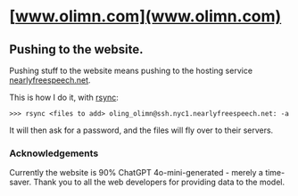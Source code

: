 # [www.olimn.com](www.olimn.com)

## Pushing to the website.
Pushing stuff to the website means pushing to the hosting service [nearlyfreespeech.net](https://www.nearlyfreespeech.net/).

This is how I do it, with [rsync](https://linux.die.net/man/1/rsync):
```
>>> rsync <files to add> oling_olimn@ssh.nyc1.nearlyfreespeech.net: -a
```

It will then ask for a password, and the files will fly over to their servers.

### Acknowledgements
Currently the website is 90% ChatGPT 4o-mini-generated - merely a time-saver. Thank you to all the web developers for providing data to the model.
